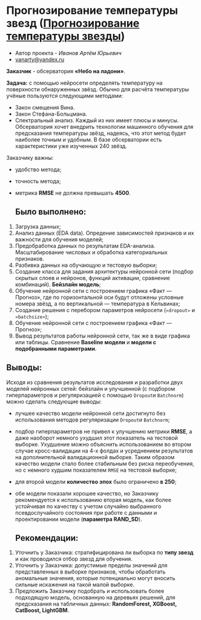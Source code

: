 # Прогнозирование температуры звезд (<a href = "[https://github.com/Vanarty/Yandex-Projects](https://github.com/Vanarty/Yandex-Projects/blob/main/neural_networks/star_temperature_prediction.ipynb)">Прогнозирование температуры звезды</a>)

* Автор проекта - *Иванов Артём Юрьевич*
* vanarty@yandex.ru

**Заказчик** - обсерватория **«Небо на ладони»**.

**Задача:** c помощью нейросети определять температуру на поверхности обнаруженных звёзд. Обычно для расчёта температуры учёные пользуются следующими методами:
- Закон смещения Вина.
- Закон Стефана-Больцмана.
- Спектральный анализ.
Каждый из них имеет плюсы и минусы. Обсерватория хочет внедрить технологии машинного обучения для предсказания температуры звёзд, надеясь, что этот метод будет наиболее точным и удобным.
В базе обсерватории есть характеристики уже изученных 240 звёзд.

Заказчику важны:

- удобство метода;
- точность метода;
- метрика **RMSE** не должна превышать **4500**.

  ## Было выполнено:
1. Загрузка данных;
2. Анализ данных (EDA data). Опредение зависимостей признаков и их важности для обучения моделей;
3. Предобработка данных по результатам EDA-анализа. Масштабирование числовых и обработка категориальных признаков.
3. Разбивка данных на обучающую и тестовую выборки;
4. Создание класса для задания архитектуры нейронной сети (подбор скрытых слоев и нейронов, функций активации, сравнение комбинаций). **Бейзлайн модель**;
5. Обучение нейронной сети с построением графика «Факт — Прогноз», где по горизонтальной оси будут отложены условные номера звёзд, а по вертикальной — температура в Кельвинах;
6. Создание решения с перебором параметров нейросети (`«dropout»` и `«batchsize»`);
7. Обучение нейронной сети с построением графика «Факт — Прогноз»;
8. Вывод результатов работы нейронной сети, так же в виде графика или таблицы. Сравнение **Baseline модели** и **модели с подобранными параметрами**. 

  ## Выводы:
  Исходя из сравнения результатов исследования и разработки двух моделей нейронных сетей: бейзлайн и улучшенной (с подбором гиперпараметров и регуляризацией с помощью `Dropout`и `Batchnorm`) можно сделать следующие выводы:
- лучшее качество модели нейронной сети достигнуто без использования методов регуляризации `Dropout`и `Batchnorm`;
- подбор гиперпараметров не привел к улучшению метрики **RMSE**, а даже наоборот немного ухудшил этот показатель на тестовой выборке. Ухудшение можно объяснить использованием во втором случае кросс-валидации на 4-х фолдах и усреднением результатов на дополнительной валидационной выборке. Таким образом качество модели стало более стабильным без риска переобучения, но с немного худшим показателем `RMSE` на тестовой выборке;
- для второй модели **количество эпох** было ограничено **в 250**;
- обе модели показали хорошее качество, но Заказчику рекомендуется к использованию вторая модель, как более устойчивая по качеству с учетом случайно выбранного псевдослучайного состояния при работе с данными и проектировании модели (**параметра RAND_SD**).

  ## Рекомендации:
1. Уточнить у Заказчика: стратифицирована ли выборка по **типу звезд** и как проводился отбор звезд для обучения.
2. Уточнить у Заказчика: допустимые пределы значений для представленных в выборке признаков, чтобы обработать аномальные значения, которые потенциально могут вносить сильные искажения на такой малой выборке.
3. Предложить Заказчику подобрать и использовать более подходящую модель, основанную на деревьях решений, для предсказания на табличных данных: **RandomForest, XGBoost, CatBoost, LightGBM**.
